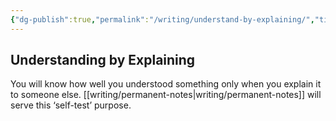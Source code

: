 ```yaml
---
{"dg-publish":true,"permalink":"/writing/understand-by-explaining/","title":"understand-by-explaining","tags":["zettelkasten","learning"],"noteIcon":""}
---
```



## Understanding by Explaining

You will know how well you understood something only when you explain it to someone else. [[writing/permanent-notes\|writing/permanent-notes]] will serve this ‘self-test’ purpose.

